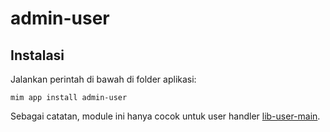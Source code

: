 # admin-user

## Instalasi

Jalankan perintah di bawah di folder aplikasi:

```
mim app install admin-user
```

Sebagai catatan, module ini hanya cocok untuk user handler [lib-user-main](https://github.com/getmim/lib-user-main).